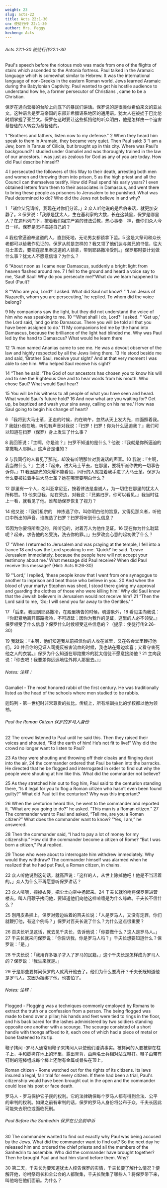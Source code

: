 ```yaml
---
weight: 23
slug: acts-22
title: Acts 22:1-30
cn: 使徒行传 22:1-30
author: Mrs. Peggy
kecheng: Acts
---
```


###### Acts 22:1-30 使徒行传22:1-30

Paul's speech before the riotous mob was made from one of the flights of stairs which ascended to the Antonia fortress. Paul talked in the Aramaic language which is somewhat similar to Hebrew. It was the international language of non-Greeks in the eastern Roman world. Jews learned Aramaic during the Babylonian Captivity. Paul wanted to get his hostile audience to understand how he, a former persecutor of Christians , came to be a Christian.

保罗在通向营楼的台阶上向底下的暴民们讲话。保罗说的是很类似希伯来文的亚兰文。这种语言是罗马帝国的东部非希腊语系地区的通用语。犹太人在被掳于巴比伦时期掌握了亚兰文。保罗在这时要让这些抵挡他的听众明白，他是怎样由一个迫害基督徒的人转变为基督徒的。

1 “Brothers and fathers, listen now to my defense.” 2 When they heard him speak to them in Aramaic, they became very quiet. Then Paul said: 3 “I am a Jew, born in Tarsus of Cilicia, but brought up in this city. Where was Paul's background?  I studied under Gamaliel and was thoroughly trained in the law of our ancestors. I was just as zealous for God as any of you are today. How did Paul describe himself? 

4 I persecuted the followers of this Way to their death, arresting both men and women and throwing them into prison, 5 as the high priest and all the Council can themselves testify. How did Paul spend his early years?  I even obtained letters from them to their associates in Damascus, and went there to bring these people as prisoners to Jerusalem to be punished. What was Paul determined to do? Who did the Jews not believe in and why?

1 「诸位父兄请听，我现在对你们分诉。」2 众人听他说的是希伯来话，就更加安静了。3 保罗说：「我原是犹太人，生在基利家的大数，长在这城里，保罗是哪里人？在迦玛列门下，按着我们祖宗严紧的律法受教，热心事奉　神，像你们众人今日一样。保罗是怎样描述自己的？

4 我也曾逼迫奉这道的人，直到死地，无论男女都锁拿下监。5 这是大祭司和众长老都可以给我作见证的。保罗从前是怎样的？我又领了他们达与弟兄的书信，往大马士革去，要把在那里奉这道的人锁拿，带到耶路撒冷受刑。」保罗那时要计划做什么事？犹太人不愿意信谁？为什么？

6 “About noon as I came near Damascus, suddenly a bright light from heaven flashed around me. 7 I fell to the ground and heard a voice say to me, ‘Saul! Saul! Why do you persecute me?’What do we learn happened to Saul (Paul)?

8 “‘Who are you, Lord?’ I asked. What did Saul not know? “ ‘I am Jesus of Nazareth, whom you are persecuting,’ he replied. To whom did the voice belong? 

9 My companions saw the light, but they did not understand the voice of him who was speaking to me. 10 “‘What shall I do, Lord?’ I asked. “ ‘Get up,’ the Lord said, ‘and go into Damascus. There you will be told all that you have been assigned to do.’ 11 My companions led me by the hand into Damascus, because the brilliance of the light had blinded me. Why was Paul led by the hand to Damascus? What would he learn there

12 “A man named Ananias came to see me. He was a devout observer of the law and highly respected by all the Jews living there. 13 He stood beside me and said, ‘Brother Saul, receive your sight!’ And at that very moment I was able to see him. Who helped Saul receive his sight?

14 “Then he said: ‘The God of our ancestors has chosen you to know his will and to see the Righteous One and to hear words from his mouth. Who chose Saul? What would Saul hear? 

15 You will be his witness to all people of what you have seen and heard. What would Saul's future hold? 16 And now what are you waiting for? Get up, be baptized and wash your sins away, calling on his name.’ How was Saul going to begin his change of heart?

6 「我将到大马士革，正走的时候，约在晌午，忽然从天上发大光，四面照着我。7 我就仆倒在地，听见有声音对我说：『扫罗！扫罗！你为什么逼迫我？』我们可以知道在扫罗（保罗）身上发生了什么事？

8 我回答说：『主啊，你是谁？』扫罗不知道的是什么？他说：『我就是你所逼迫的拿撒勒人耶稣。』这声音是谁的？

9 与我同行的人看见了那光，却没有听明那位对我说话的声音。10 我说：『主啊，我当做什么？』主说：『起来，进大马士革去，在那里，要将所派你做的一切事告诉你。』11 我因那光的荣耀不能看见，同行的人就拉着我手进了大马士革。保罗为什么要被拉着手进大马士革？她在哪里要明白什么？

12 那里有一个人，名叫亚拿尼亚，按着律法是虔诚人，为一切住在那里的犹太人所称赞。13 他来见我，站在旁边，对我说：『兄弟扫罗，你可以看见。』我当时往上一看，就看见了他。谁帮助保罗恢复了视力？

14 他又说：『我们祖宗的　神拣选了你，叫你明白他的旨意，又得见那义者，听他口中所出的声音。谁拣选了扫罗？扫罗将听到什么信息？

15因为你要将所看见的，所听见的，对着万人为他作见证。16 现在你为什么耽延呢？起来，求告他的名受洗，洗去你的罪。』」扫罗改变心意的起初做了什么？

17 “When I returned to Jerusalem and was praying at the temple, I fell into a trance 18 and saw the Lord speaking to me. ‘Quick!’ he said. ‘Leave Jerusalem immediately, because the people here will not accept your testimony about me.’ What message did Paul receive? When did Paul receive this message? (Hint: Acts 9:26-30)

19 “‘Lord,’ I replied, ‘these people know that I went from one synagogue to another to imprison and beat those who believe in you. 20 And when the blood of your martyr Stephen was shed, I stood there giving my approval and guarding the clothes of those who were killing him.’ Why did Saul know that the Jewish believers in Jerusalem would not receive him? 21 “Then the Lord said to me, ‘Go; I will send you far away to the Gentiles.’ ”

17 「后来，我回到耶路撒冷，在殿里祷告的时候，魂游象外，18 看见主向我说：『你赶紧地离开耶路撒冷，不可迟延；因你为我作的见证，这里的人必不领受。』保罗领受了什么信息？保罗什么时候领受这些信息的？（提示：使徒行传9:26-30）

19 我就说：『主啊，他们知道我从前把信你的人收在监里，又在各会堂里鞭打他们。20 并且你的见证人司提反被害流血的时候，我也站在旁边欢喜；又看守害死他之人的衣裳。』保罗为什么知道在耶路撒冷的犹太信徒不愿意接纳他？21 主向我说：『你去吧！我要差你远远地往外邦人那里去。』」

###### Notes: 注释：

Gamaliel - The most honored rabbi of the first century. He was traditionally listed as the head of the schools where men studied to be rabbis.

迦玛列 - 第一世纪时非常尊贵的拉比。传统上，所有培训拉比的学校都以他为领袖。

###### Paul the Roman Citizen 保罗的罗马人身份

22 The crowd listened to Paul until he said this. Then they raised their voices and shouted, “Rid the earth of him! He’s not fit to live!” Why did the crowd no longer want to listen to Paul?

23 As they were shouting and throwing off their cloaks and flinging dust into the air, 24 the commander ordered that Paul be taken into the barracks. He directed that he be flogged and interrogated in order to find out why the people were shouting at him like this. What did the commander not believe? 

25 As they stretched him out to flog him, Paul said to the centurion standing there, “Is it legal for you to flog a Roman citizen who hasn’t even been found guilty?” What did Paul tell the centurion? Why was this important?

26 When the centurion heard this, he went to the commander and reported it. “What are you going to do?” he asked. “This man is a Roman citizen.” 27 The commander went to Paul and asked, “Tell me, are you a Roman citizen?” What does the commander want to know? “Yes, I am,” he answered.

28 Then the commander said, “I had to pay a lot of money for my citizenship.” How did the commander become a citizen of Rome? “But I was born a citizen,” Paul replied. 

29 Those who were about to interrogate him withdrew immediately. Why would they withdraw? The commander himself was alarmed when he realized that he had put Paul, a Roman citizen, in chains.

22 众人听他说到这句话，就高声说：「这样的人，从世上除掉他吧！他是不当活着的。」众人为什么不再愿意听保罗讲话？

23 众人喧嚷，摔掉衣裳，把尘土向空中扬起来。24 千夫长就吩咐将保罗带进营楼去，叫人用鞭子拷问他，要知道他们向他这样喧嚷是为什么缘故。千夫长不信什么？

25 刚用皮条捆上，保罗对旁边站着的百夫长说：「人是罗马人，又没有定罪，你们就鞭打他，有这个例吗？」保罗对百夫长说了什么？为什么这点很重要？

26 百夫长听见这话，就去见千夫长，告诉他说：「你要做什么？这人是罗马人。」27 千夫长就来问保罗说：「你告诉我，你是罗马人吗？」千夫长想要知道什么？保罗说：「是。」

28 千夫长说：「我用许多银子才入了罗马的民籍。」这个千夫长是怎样成为罗马人的？保罗说：「我生来就是。」

29 于是那些要拷问保罗的人就离开他去了。他们为什么要离开？千夫长既知道他是罗马人，又因为捆绑了他，也害怕了。

###### Notes: 注释：

Flogged - Flogging was a techniques commonly employed by Romans to extract the truth or a confession from a person. The being flogged was made to bend over a pillar; his hands and feet were tied to rings in the floor, and his back bared for the lashes administered by two soldiers standing opposite one another with a scourge. The scourge consisted of a short handle with thongs affixed to it, each one of which had a piece of metal or bone fastened to its tip.

鞭子拷问 -罗马人通常用鞭子来拷问人以使他们澄清事实。被拷问的人要被绑在柱子上，手和脚拷在地上的环里，露出脊背，由两名士兵相对站立鞭打。鞭子由带有钉刺的短棒组成每个棒上还附有金属或骨头在顶上。

Roman citizen - Rome watched out for the rights of its citizens. Its laws insured a legal, fair trial for every citizen. If there had been a trial, Paul's citizenship would have been brought out in the open and the commander could lose his post or face death.

罗马人 - 罗马保护它子民的权利。它的法律确保每个罗马人都有得到合法、公平的审判的权利。如果之前有审判的话，保罗的罗马人身份将公布于众，千夫长因此可能失去职位或面临死刑。

###### Paul Before the Sanhedrin 保罗在公会前申诉

30 The commander wanted to find out exactly why Paul was being accused by the Jews. What did the commander want to find out? So the next day he released him and ordered the chief priests and all the members of the Sanhedrin to assemble. Who did the commander have brought together?  Then he brought Paul and had him stand before them. Why?

30 第二天，千夫长为要知道犹太人控告保罗的实情，千夫长要了解什么情况？便解开他，吩咐祭司长和全公会的人都聚集，千夫长聚集了哪些人？将保罗带下来，叫他站在他们面前。为什么？
